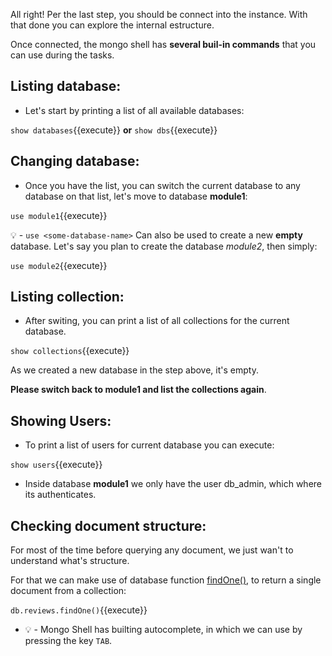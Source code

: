 
All right! Per the last step, you should be connect into the instance.
With that done you can explore the internal estructure.


Once connected, the mongo shell has **several buil-in commands** that you can use during the tasks.

## Listing database:
- Let's start by printing a list of all available databases:
 
`show databases`{{execute}}
**or**
`show dbs`{{execute}}


## Changing database:
- Once you have the list, you can switch the current database to any database on that list, let's move to database **module1**:

`use module1`{{execute}}


💡 - `use <some-database-name>` Can also be used to create a new **empty** database. 
Let's say you plan to create the database *module2*, then simply:

`use module2`{{execute}}

## Listing collection:
- After switing, you can print a list of all collections for the current database.

`show collections`{{execute}}

As we created a new database in the step above, it's empty.

**Please switch back to module1 and list the collections again**.

## Showing Users:
- To print a list of users for current database you can execute: 

`show users`{{execute}}

- Inside database **module1** we only have the user db_admin, which where its authenticates.

## Checking document structure:
For most of the time before querying any document, we just wan't to understand what's structure. 

For that we can make use of database function [findOne()](https://docs.mongodb.com/realm/mongodb/actions/collection.findOne/#collection.findone--), to return a single document from a collection:

`db.reviews.findOne()`{{execute}}
- 💡 - Mongo Shell has builting autocomplete, in which we can use by pressing the key `TAB`.

